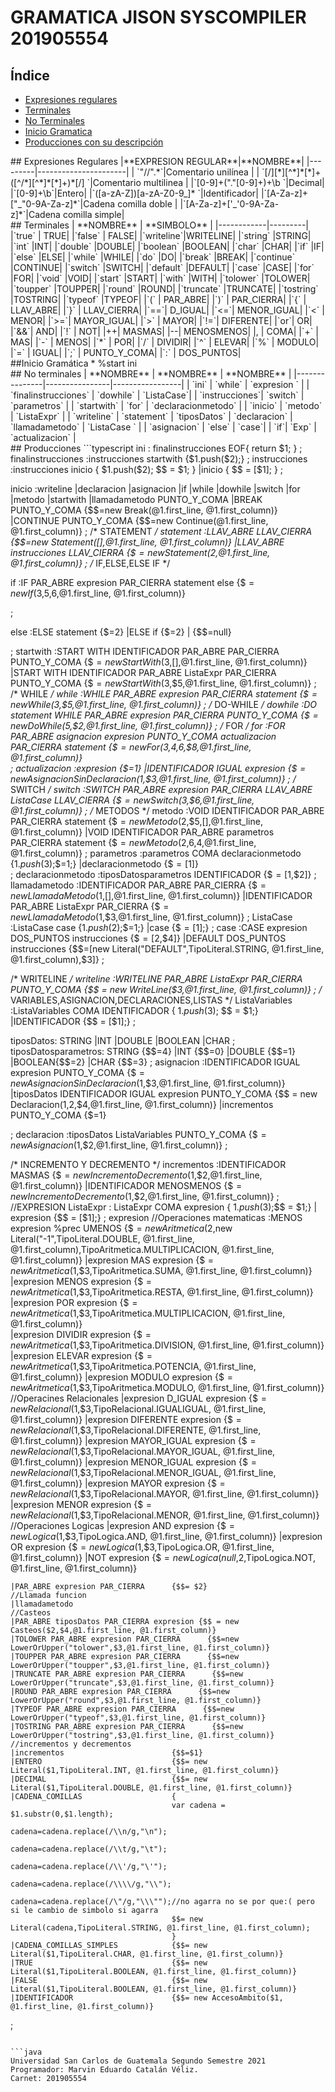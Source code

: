 GRAMATICA JISON SYSCOMPILER 201905554
=================

## Índice 
- [Expresiones regulares](#expresiones)
- [Terminales](#terminales)
- [No Terminales](#noterminales)
- [Inicio Gramatica ](#inicio)
- [Producciones con su descripción](#producciones)

<div id='expresiones'/>
## Expresiones Regulares
|**EXPRESION REGULAR**|**NOMBRE**|
|---------|----------------------|
| `"//".*`|Comentario unilínea |
| `[/][*][^*]*[*]+([^/*][^*]*[*]+)*[/]	`|Comentario multilinea |
|`[0-9]+("."[0-9]+)+\b `|Decimal|
|`[0-9]+\b`|Entero|
|`([a-zA-Z])[a-zA-Z0-9_]*	`|Identificador|
|`[A-Za-z]+["_"0-9A-Za-z]*`|Cadena comilla doble |
|`[A-Za-z]+['_'0-9A-Za-z]*`|Cadena comilla simple|


<div id='terminales'/>
## Terminales
   | **NOMBRE** | **SIMBOLO** |
   |------------|---------|
   |`true`     | TRUE|
|`false`    | FALSE|
|`writeline`|WRITELINE|
|`string`   |STRING|
|`int`      |INT|
|`double`   |DOUBLE|
|`boolean`  |BOOLEAN|
|`char`     |CHAR|
|`if`       |IF|
|`else`     |ELSE|
|`while`    |WHILE|
|`do`       |DO|
|`break`    |BREAK|
|`continue` |CONTINUE|
|`switch`   |SWITCH|
|`default`  |DEFAULT|
|`case`     |CASE|
|`for`      |FOR|
|`void`     |VOID|
|`start`    |START|
|`with`     |WITH|
|`tolower`  |TOLOWER|
|`toupper`  |TOUPPER|
|`round`    |ROUND|
|`truncate` |TRUNCATE|
|`tostring` |TOSTRING|
|`typeof`   |TYPEOF|
|`(` |                   PAR_ABRE|
|`)` | PAR_CIERRA|
|`{` |   LLAV_ABRE|
|`}` |   LLAV_CIERRA|
|`==`| D_IGUAL|
|`<=`| MENOR_IGUAL|
|`<` | MENOR|
|`>=`| MAYOR_IGUAL|
|`>` | MAYOR|
|`!=`| DIFERENTE|
|`or`| OR|
|`&&`| AND|
|`!` | NOT|
|++| MASMAS|
|--| MENOSMENOS|
|, | COMA|
|`+`	| MAS|
|`-`	| MENOS|
|`*`	| POR|
|`/`	| DIVIDIR|
|`^`	| ELEVAR|
|`%`	| MODULO|
|`=` | IGUAL|
|`;` | PUNTO_Y_COMA|
|`:` | DOS_PUNTOS|

<div id='inicio'/>
##Inicio Gramática
* %start ini

<div id='noterminales'/>
## No terminales
   | **NOMBRE**    |    **NOMBRE**  |    **NOMBRE**   |
   |---------------|----------------|-----------------|
   | `ini`          | `while`    | `expresion `   |
   | `finalinstrucciones`   |   `dowhile`  | `ListaCase`|
   | `instrucciones`|  `switch`       | `parametros`      | 
   | `startwith`        |  `for`       | `declaracionmetodo`   | 
   | `inicio` | `metodo`      | `ListaExpr`        |
   | `writeline`        | `statement`        |   `tiposDatos`
   | `declaracion`          | `llamadametodo`    | `ListaCase `   |
   | `asignacion`   |   `else`  | `case`|
   | `if`|  `Exp`       | `actualizacion`      |   


<div id='producciones'/>
## Producciones
```typescript
ini
	: finalinstrucciones EOF{
		return $1;
	}
;
finalinstrucciones
    :instrucciones startwith {$1.push($2);}
;
instrucciones
    :instrucciones inicio 
        { $1.push($2); $$ = $1; }
    |inicio 
        { $$ = [$1]; }
;


inicio
    :writeline
    |declaracion
    |asignacion
    |if
    |while
    |dowhile 
    |switch
    |for
    |metodo
    |startwith
    |llamadametodo PUNTO_Y_COMA 
    |BREAK PUNTO_Y_COMA      {$$=new Break(@1.first_line, @1.first_column)}
    |CONTINUE PUNTO_Y_COMA   {$$=new Continue(@1.first_line, @1.first_column)}
;
/*
STATEMENT
*/
statement
    :LLAV_ABRE LLAV_CIERRA                      {$$=new Statement([],@1.first_line, @1.first_column)}
    |LLAV_ABRE instrucciones LLAV_CIERRA        {$$=new Statement($2,@1.first_line, @1.first_column)}
;
/*
IF,ELSE,ELSE IF
*/

if
    :IF PAR_ABRE expresion PAR_CIERRA statement else               {$$= new If($3,$5,$6,@1.first_line, @1.first_column)}  
    
;

else
    :ELSE statement     {$$=$2}
    |ELSE if            {$$=$2}
    |                   {$$=null}
    
;
startwith
    :START WITH IDENTIFICADOR  PAR_ABRE PAR_CIERRA PUNTO_Y_COMA              {$$=new StartWith($3,[],@1.first_line, @1.first_column)}
    |START WITH IDENTIFICADOR PAR_ABRE ListaExpr PAR_CIERRA PUNTO_Y_COMA     {$$=new StartWith($3,$5,@1.first_line, @1.first_column)} 
;
/*
WHILE
*/
while
    :WHILE PAR_ABRE expresion PAR_CIERRA statement {$$=new While($3,$5,@1.first_line, @1.first_column)}
;
/*
DO-WHILE
*/
dowhile
    :DO statement WHILE PAR_ABRE expresion PAR_CIERRA PUNTO_Y_COMA {$$=new DoWhile($5,$2,@1.first_line, @1.first_column)}
;
/*
FOR
*/
for
    :FOR PAR_ABRE asignacion expresion PUNTO_Y_COMA actualizacion PAR_CIERRA statement {$$=new For($3,$4,$6,$8,@1.first_line, @1.first_column)}   
;
actualizacion
    :expresion                                       {$$=$1}
    |IDENTIFICADOR IGUAL expresion                   {$$= new AsignacionSinDeclaracion($1,$3,@1.first_line, @1.first_column)}
;
/*
SWITCH
*/
switch
    :SWITCH PAR_ABRE expresion PAR_CIERRA LLAV_ABRE ListaCase LLAV_CIERRA {$$=new Switch($3,$6,@1.first_line, @1.first_column)}
;
/*
METODOS
*/
metodo
    :VOID IDENTIFICADOR PAR_ABRE PAR_CIERRA statement               {$$=new Metodo($2,$5,[],@1.first_line, @1.first_column)}
    |VOID IDENTIFICADOR PAR_ABRE parametros PAR_CIERRA statement    {$$=new Metodo($2,$6,$4,@1.first_line, @1.first_column)}
;
parametros
    :parametros COMA declaracionmetodo    {$1.push($3);$$=$1;}
    |declaracionmetodo                    {$$=[$1]}   
;
declaracionmetodo
    :tiposDatosparametros IDENTIFICADOR             {$$=[$1,$2]}
;
llamadametodo
    :IDENTIFICADOR  PAR_ABRE PAR_CIERRA              {$$=new LlamadaMetodo($1,[],@1.first_line, @1.first_column)}
    |IDENTIFICADOR PAR_ABRE ListaExpr PAR_CIERRA     {$$=new LlamadaMetodo($1,$3,@1.first_line, @1.first_column)}
;
ListaCase
    :ListaCase case {$1.push($2);$$=$1;}
    |case           {$$=[$1];}
;
case
    :CASE expresion DOS_PUNTOS instrucciones {$$=[$2,$4]}
    |DEFAULT DOS_PUNTOS instrucciones {$$=[new Literal("DEFAULT",TipoLiteral.STRING, @1.first_line, @1.first_column),$3]}
;

/*
WRITELINE
*/
writeline
    :WRITELINE PAR_ABRE ListaExpr PAR_CIERRA PUNTO_Y_COMA 
        {$$ = new WriteLine($3,@1.first_line, @1.first_column)}
;
/*
VARIABLES,ASIGNACION,DECLARACIONES,LISTAS
*/
ListaVariables
    :ListaVariables COMA IDENTIFICADOR  { $1.push($3);
                                          $$ = $1;}
    |IDENTIFICADOR                      {$$ = [$1];}
;

tiposDatos:
    STRING
    |INT
    |DOUBLE
    |BOOLEAN
    |CHAR
;
tiposDatosparametros:
    STRING  {$$=4}
    |INT    {$$=0}
    |DOUBLE {$$=1}
    |BOOLEAN{$$=2}
    |CHAR   {$$=3}
;
asignacion
    :IDENTIFICADOR IGUAL expresion PUNTO_Y_COMA                  {$$= new AsignacionSinDeclaracion($1,$3,@1.first_line, @1.first_column)}
    |tiposDatos IDENTIFICADOR IGUAL expresion PUNTO_Y_COMA       {$$ = new Declaracion($1,$2,$4,@1.first_line, @1.first_column)}
    |incrementos PUNTO_Y_COMA                                    {$$=$1}

;
declaracion 
    :tiposDatos ListaVariables PUNTO_Y_COMA                       {$$= new Asignacion($1,$2,@1.first_line, @1.first_column)}
;

/*
INCREMENTO Y DECREMENTO
*/
incrementos
    :IDENTIFICADOR MASMAS               {$$=new IncrementoDecremento($1,$2,@1.first_line, @1.first_column)}
    |IDENTIFICADOR MENOSMENOS           {$$=new IncrementoDecremento($1,$2,@1.first_line, @1.first_column)}
;
//EXPRESION
ListaExpr 
    : ListaExpr COMA expresion
        { $1.push($3);$$ = $1;}
    | expresion
        {$$ = [$1];}
;
expresion
    //Operaciones matematicas
    :MENOS expresion %prec UMENOS		{$$= new Aritmetica($2,new Literal("-1",TipoLiteral.DOUBLE, @1.first_line, @1.first_column),TipoAritmetica.MULTIPLICACION, @1.first_line, @1.first_column)}
    |expresion MAS expresion            {$$= new Aritmetica($1,$3,TipoAritmetica.SUMA, @1.first_line, @1.first_column)} 
    |expresion MENOS expresion          {$$= new Aritmetica($1,$3,TipoAritmetica.RESTA, @1.first_line, @1.first_column)} 
    |expresion POR expresion            {$$= new Aritmetica($1,$3,TipoAritmetica.MULTIPLICACION, @1.first_line, @1.first_column)}   
    |expresion DIVIDIR expresion        {$$= new Aritmetica($1,$3,TipoAritmetica.DIVISION, @1.first_line, @1.first_column)}
    |expresion ELEVAR expresion         {$$= new Aritmetica($1,$3,TipoAritmetica.POTENCIA, @1.first_line, @1.first_column)}
    |expresion MODULO expresion         {$$= new Aritmetica($1,$3,TipoAritmetica.MODULO, @1.first_line, @1.first_column)} 
    //Operacines Relacionales
    |expresion D_IGUAL expresion        {$$= new Relacional($1,$3,TipoRelacional.IGUALIGUAL, @1.first_line, @1.first_column)} 
    |expresion DIFERENTE expresion      {$$= new Relacional($1,$3,TipoRelacional.DIFERENTE, @1.first_line, @1.first_column)} 
    |expresion MAYOR_IGUAL expresion    {$$= new Relacional($1,$3,TipoRelacional.MAYOR_IGUAL, @1.first_line, @1.first_column)} 
    |expresion MENOR_IGUAL expresion    {$$= new Relacional($1,$3,TipoRelacional.MENOR_IGUAL, @1.first_line, @1.first_column)} 
    |expresion MAYOR expresion          {$$= new Relacional($1,$3,TipoRelacional.MAYOR, @1.first_line, @1.first_column)}         
    |expresion MENOR expresion          {$$= new Relacional($1,$3,TipoRelacional.MENOR, @1.first_line, @1.first_column)}
    //Operaciones Logicas
    |expresion AND expresion            {$$= new Logica($1,$3,TipoLogica.AND, @1.first_line, @1.first_column)}
    |expresion OR expresion             {$$= new Logica($1,$3,TipoLogica.OR, @1.first_line, @1.first_column)}
    |NOT expresion                      {$$= new Logica(null,$2,TipoLogica.NOT, @1.first_line, @1.first_column)}

    |PAR_ABRE expresion PAR_CIERRA      {$$= $2}
    //Llamada funcion
    |llamadametodo
    //Casteos
    |PAR_ABRE tiposDatos PAR_CIERRA expresion {$$ = new Casteos($2,$4,@1.first_line, @1.first_column)}
    |TOLOWER PAR_ABRE expresion PAR_CIERRA      {$$=new LowerOrUpper("tolower",$3,@1.first_line, @1.first_column)}
    |TOUPPER PAR_ABRE expresion PAR_CIERRA      {$$=new LowerOrUpper("toupper",$3,@1.first_line, @1.first_column)}
    |TRUNCATE PAR_ABRE expresion PAR_CIERRA      {$$=new LowerOrUpper("truncate",$3,@1.first_line, @1.first_column)}
    |ROUND PAR_ABRE expresion PAR_CIERRA      {$$=new LowerOrUpper("round",$3,@1.first_line, @1.first_column)}
    |TYPEOF PAR_ABRE expresion PAR_CIERRA      {$$=new LowerOrUpper("typeof",$3,@1.first_line, @1.first_column)}
    |TOSTRING PAR_ABRE expresion PAR_CIERRA      {$$=new LowerOrUpper("tostring",$3,@1.first_line, @1.first_column)}
    //incrementos y decrementos
    |incrementos                        {$$=$1}
	|ENTERO	                            {$$= new Literal($1,TipoLiteral.INT, @1.first_line, @1.first_column)}
    |DECIMAL                            {$$= new Literal($1,TipoLiteral.DOUBLE, @1.first_line, @1.first_column)}							
	|CADENA_COMILLAS                    {
                                        var cadena = $1.substr(0,$1.length);
                                         cadena=cadena.replace(/\\n/g,"\n");
                                         cadena=cadena.replace(/\\t/g,"\t");
                                         cadena=cadena.replace(/\\'/g,"\'");
                                         cadena=cadena.replace(/\\\\/g,"\\");
                                         cadena=cadena.replace(/\"/g,"\\\"");//no agarra no se por que:( pero si le cambio de simbolo si agarra
                                        $$= new Literal(cadena,TipoLiteral.STRING, @1.first_line, @1.first_column);
                                        }  
    |CADENA_COMILLAS_SIMPLES      		{$$= new Literal($1,TipoLiteral.CHAR, @1.first_line, @1.first_column)}			
    |TRUE                               {$$= new Literal($1,TipoLiteral.BOOLEAN, @1.first_line, @1.first_column)}                              
    |FALSE                              {$$= new Literal($1,TipoLiteral.BOOLEAN, @1.first_line, @1.first_column)}
    |IDENTIFICADOR                      {$$= new AccesoAmbito($1, @1.first_line, @1.first_column)}
;
```

```java
Universidad San Carlos de Guatemala Segundo Semestre 2021
Programador: Marvin Eduardo Catalán Véliz.
Carnet: 201905554
```
